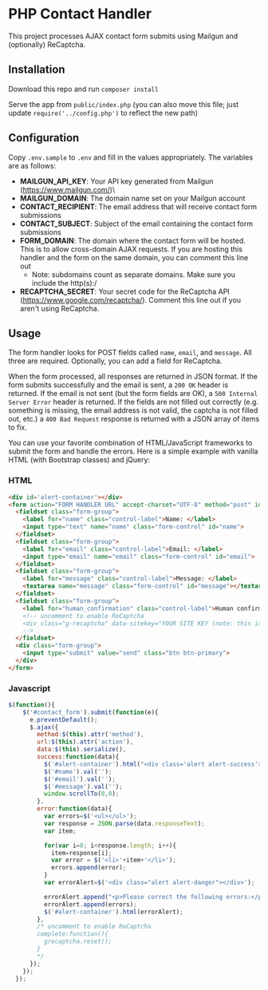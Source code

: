 # PHP Contact Handler
This project processes AJAX contact form submits using Mailgun and (optionally) ReCaptcha.

## Installation

Download this repo and run `composer install`

Serve the app from `public/index.php` (you can also move this file; just update `require('../config.php')` to reflect the new path)

## Configuration

Copy `.env.sample` to `.env` and fill in the values appropriately. The variables are as follows:
- **MAILGUN_API_KEY**: Your API key generated from Mailgun (https://www.mailgun.com/)\
- **MAILGUN_DOMAIN**: The domain name set on your Mailgun account
- **CONTACT_RECIPIENT**: The email address that will receive contact form submissions
- **CONTACT_SUBJECT**: Subject of the email containing the contact form submissions
- **FORM_DOMAIN**: The domain where the contact form will be hosted. This is to allow cross-domain AJAX requests. If you are hosting this handler and the form on the same domain, you can comment this line out
  - Note: subdomains count as separate domains. Make sure you include the http(s):/
- **RECAPTCHA_SECRET**: Your secret code for the ReCaptcha API (https://www.google.com/recaptcha/). Comment this line out if you aren't using ReCaptcha.

## Usage

The form handler looks for POST fields called `name`, `email`, and `message`. All three are required. Optionally, you can add a field for ReCaptcha.

When the form processed, all responses are returned in JSON format. If the form submits successfully and the email is sent, a `200 OK` header is returned. If the email is not sent (but the form fields are OK), a `500 Internal Server Error` header is returned. If the fields are not filled out correctly (e.g. something is missing, the email address is not valid, the captcha is not filled out, etc.) a `400 Bad Request` response is returned with a JSON array of items to fix.

You can use your favorite combination of HTML/JavaScript frameworks to submit the form and handle the errors. Here is a simple example with vanilla HTML (with Bootstrap classes) and jQuery:

### HTML

```html
<div id='alert-container'></div>
<form action="FORM HANDLER URL" accept-charset="UTF-8" method="post" id="contact_form">
  <fieldset class="form-group">
    <label for="name" class="control-label">Name: </label>
    <input type="text" name="name" class="form-control" id="name">
  </fieldset>
  <fieldset class="form-group">
    <label for="email" class="control-label">Email: </label>
    <input type="email" name="email" class="form-control" id="email">
  </fieldset>
  <fieldset class="form-group">
    <label for="message" class="control-label">Message: </label>
    <textarea name="message" class="form-control" id="message"></textarea>
  </fieldset>
  <fieldset class="form-group">
    <label for="human_confirmation" class="control-label">Human confirmation: </label>
    <!-- uncomment to enable ReCaptcha
    <div class="g-recaptcha" data-sitekey="YOUR SITE KEY (note: this is NOT the same as the secret key in .env)"></div>
    -->
  </fieldset>
  <div class="form-group">
    <input type="submit" value="send" class="btn btn-primary">
  </div>
</form>
```

### Javascript

```js
$(function(){
    $('#contact_form').submit(function(e){
      e.preventDefault();
      $.ajax({
        method:$(this).attr('method'),
        url:$(this).attr('action'),
        data:$(this).serialize(),
        success:function(data){
          $('#alert-container').html("<div class='alert alert-success'><p>Message sent!</p></div>");
          $('#name').val('');
          $('#email').val('');
          $('#message').val('');
          window.scrollTo(0,0);
        },
        error:function(data){
          var errors=$('<ul></ul>');
          var response = JSON.parse(data.responseText);
          var item;

          for(var i=0; i<response.length; i++){
            item=response[i];
            var error = $('<li>'+item+'</li>');
            errors.append(error);
          }
          var errorAlert=$('<div class="alert alert-danger"></div>');

          errorAlert.append("<p>Please correct the following errors:</p>");
          errorAlert.append(errors);
          $('#alert-container').html(errorAlert);
        },
        /* uncomment to enable ReCaptcha
        complete:function(){
          grecaptcha.reset();
        }
        */
      });
    });
  });
```
